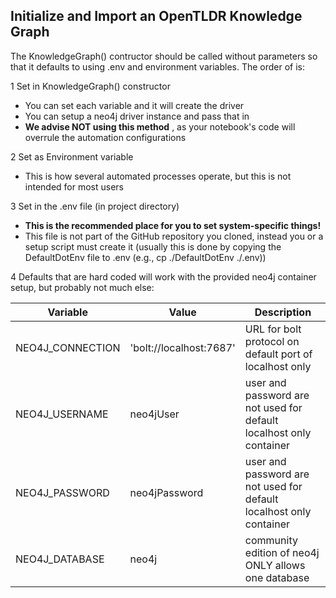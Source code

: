

## Initialize and Import an OpenTLDR Knowledge Graph
The KnowledgeGraph() contructor should be called without parameters so that it defaults to using .env and environment variables.
The order of is:

1 Set in KnowledgeGraph() constructor

- You can set each variable and it will create the driver
- You can setup a neo4j driver instance and pass that in
- **We advise NOT using this method** , as your notebook's code will overrule the automation configurations

2 Set as Environment variable
- This is how several automated processes operate, but this is not intended for most users

3 Set in the .env file (in project directory)
- **This is the recommended place for you to set system-specific things!**
- This file is not part of the GitHub repository you cloned, instead you or a setup script must create it (usually this
is done by copying the DefaultDotEnv file to .env (e.g., cp ./DefaultDotEnv ./.env))

4 Defaults that are hard coded will work with the provided neo4j container setup, but probably not much else:

| Variable | Value | Description |
|---|---|---|
| NEO4J_CONNECTION | 'bolt://localhost:7687' | URL for bolt protocol on default port of localhost only |
| NEO4J_USERNAME | neo4jUser | user and password are not used for default localhost only container |
| NEO4J_PASSWORD | neo4jPassword | user and password are not used for default localhost only container |
| NEO4J_DATABASE | neo4j | community edition of neo4j ONLY allows one database |